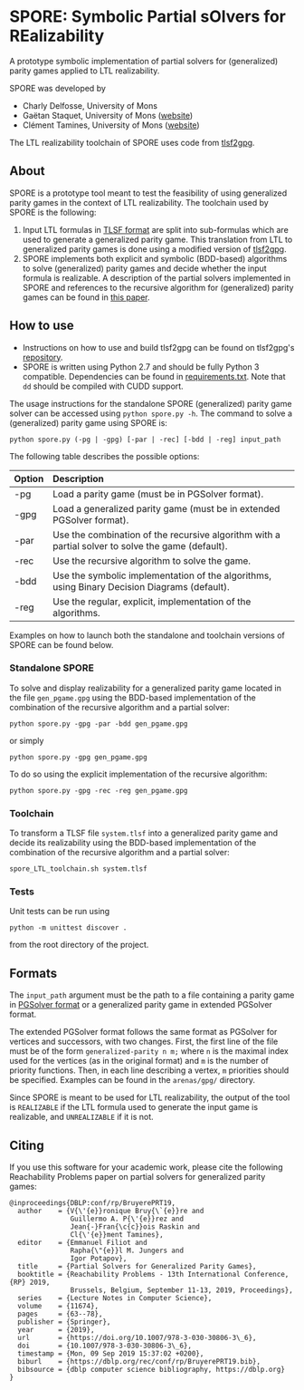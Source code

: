 # SPORE: Symbolic Partial sOlvers for REalizability
A prototype symbolic implementation of partial solvers for (generalized) parity games applied to LTL realizability.

SPORE was developed by
* Charly Delfosse, University of Mons
* Gaëtan Staquet, University of Mons ([website](http://informatique.umons.ac.be/staff/Staquet.Gaetan/))
* Clément Tamines, University of Mons ([website](https://clement.tamin.es))

The LTL realizability toolchain of SPORE uses code from [tlsf2gpg](https://github.com/gaperez64/tlsf2gpg).



## About
SPORE is a prototype tool meant to test the feasibility of using generalized parity games in the context of LTL realizability. The
toolchain used by SPORE is the following:
1. Input LTL formulas in [TLSF format](https://arxiv.org/abs/1604.02284) are split into sub-formulas which are used to generate a generalized parity game.
This translation from LTL to generalized parity games is done using a modified version of [tlsf2gpg](https://github.com/gaperez64/tlsf2gpg).
2. SPORE implements both explicit and symbolic (BDD-based) algorithms to solve (generalized) parity games and decide whether the input formula is realizable. 
   A description of the partial solvers implemented in SPORE and references to the recursive algorithm for (generalized) parity 
   games can be found in [this paper](https://arxiv.org/abs/1907.06913).

## How to use
* Instructions on how to use and build tlsf2gpg can be found on tlsf2gpg's [repository](https://github.com/gaperez64/tlsf2gpg).  
* SPORE is written using Python 2.7 and should be fully Python 3 compatible. Dependencies can be found in [requirements.txt](https://github.com/Skar0/spore/blob/master/requirements.txt). Note that `dd` should be compiled with CUDD support.

The usage instructions for the standalone SPORE (generalized) parity game solver can be accessed using `python spore.py -h`.
The command to solve a (generalized) parity game using SPORE is: 

    python spore.py (-pg | -gpg) [-par | -rec] [-bdd | -reg] input_path

The following table describes the possible options:

| Option         | Description   
| :------------- |:-------------
| -pg            | Load a parity game (must be in PGSolver format).
| -gpg           | Load a generalized parity game (must be in extended PGSolver format).       
| -par           | Use the combination of the recursive algorithm with a partial solver to solve the game (default).
| -rec           | Use the recursive algorithm to solve the game.
| -bdd           | Use the symbolic implementation of the algorithms, using Binary Decision Diagrams (default).
| -reg           | Use the regular, explicit, implementation of the algorithms.

Examples on how to launch both the standalone and toolchain versions of SPORE can be found below.  

### Standalone SPORE

To solve and display realizability for a generalized parity game located in the file `gen_pgame.gpg` using the BDD-based implementation 
of the combination of the recursive algorithm and a partial solver:

    python spore.py -gpg -par -bdd gen_pgame.gpg

or simply

    python spore.py -gpg gen_pgame.gpg

To do so using the explicit implementation of the recursive algorithm:

    python spore.py -gpg -rec -reg gen_pgame.gpg

### Toolchain

To transform a TLSF file `system.tlsf` into a generalized parity game and decide its realizability using the BDD-based implementation 
of the combination of the recursive algorithm and a partial solver:

    spore_LTL_toolchain.sh system.tlsf

### Tests
Unit tests can be run using

    python -m unittest discover .

from the root directory of the project.
## Formats

The `input_path` argument must be the path to a file containing a parity game in [PGSolver format](https://github.com/tcsprojects/pgsolver) 
or a generalized parity game in extended PGSolver format. 

The extended PGSolver format follows the same format as PGSolver for
vertices and successors, with two changes. First, the first line of the file must be of the form `generalized-parity n m;` 
where `n` is the maximal index used for the vertices (as in the original format) and `m` is the number of priority functions.
Then, in each line describing a vertex, `m` priorities should be specified. Examples can be found in the `arenas/gpg/` directory.

Since SPORE is meant to be used for LTL realizability, the output of the tool is `REALIZABLE` if the LTL formula used to
generate the input game is realizable, and `UNREALIZABLE` if it is not.

## Citing
If you use this software for your academic work, please cite the following Reachability Problems paper on partial solvers for generalized parity games:
```
@inproceedings{DBLP:conf/rp/BruyerePRT19,
  author    = {V{\'{e}}ronique Bruy{\`{e}}re and
               Guillermo A. P{\'{e}}rez and
               Jean{-}Fran{\c{c}}ois Raskin and
               Cl{\'{e}}ment Tamines},
  editor    = {Emmanuel Filiot and
               Rapha{\"{e}}l M. Jungers and
               Igor Potapov},
  title     = {Partial Solvers for Generalized Parity Games},
  booktitle = {Reachability Problems - 13th International Conference, {RP} 2019,
               Brussels, Belgium, September 11-13, 2019, Proceedings},
  series    = {Lecture Notes in Computer Science},
  volume    = {11674},
  pages     = {63--78},
  publisher = {Springer},
  year      = {2019},
  url       = {https://doi.org/10.1007/978-3-030-30806-3\_6},
  doi       = {10.1007/978-3-030-30806-3\_6},
  timestamp = {Mon, 09 Sep 2019 15:37:02 +0200},
  biburl    = {https://dblp.org/rec/conf/rp/BruyerePRT19.bib},
  bibsource = {dblp computer science bibliography, https://dblp.org}
}
```
